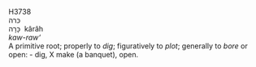 <body>
  <p>H3738<br>  כּרה  <br> כָּרָה  ‎  kârâh  <br><i>kaw-raw‘ </i><br>A primitive root; properly to <i>dig</i>; figuratively to <i>plot</i>; generally to <i>bore</i> or open: - dig, X make (a banquet), open.<br></p>
 </body>